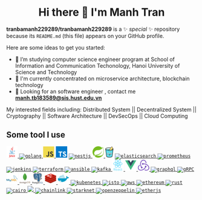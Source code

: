 <h1 align="center" >Hi there 👋 I'm Manh Tran </h1>


**tranbamanh229289/tranbamanh229289** is a ✨ _special_ ✨ repository because its `README.md` (this file) appears on your GitHub profile.

Here are some ideas to get you started:

- 🔭 I’m studying computer science engineer program at School of Information and Communication Techonology, Hanoi University of Science and Technology
- 🌱 I'm currently concentrated on microservice architecture, blockchain technology
- 👯 Looking for an software engineer , contact me **manh.tb183589@sis.hust.edu.vn**


My interested fields including: Distributed System || Decentralized System || Cryptography || Software Architecture || DevSecOps || Cloud Computing

## Some tool I use

<a href="https://www.java.com" target="_blank">
    <code><img height="30" src="https://github.com/devicons/devicon/blob/master/icons/java/java-original-wordmark.svg" alt="java"></code>
</a>

<a href="https://go.dev/" target="_blank">
    <code><img height="30" src="https://cdn.worldvectorlogo.com/logos/gopher.svg" alt="golang"></code>
</a>

<a href="https://developer.mozilla.org/en-US/docs/Web/JavaScript" target="_blank">
    <code><img height="30" src="https://github.com/devicons/devicon/blob/master/icons/javascript/javascript-original.svg" alt="javascript"></code>
</a>
<a href="https://www.typescriptlang.org/" target="_blank">
    <code><img height="30" src="https://raw.githubusercontent.com/github/explore/master/topics/typescript/typescript.png"></code></a>

<a href="https://nestjs.com/" target="_blank">
    <code><img height="30" src="https://docs.nestjs.com/assets/logo-small.svg" alt="nestjs"></code>
</a>

<a href="https://spring.io/projects/spring-boot" target="_blank">
    <code><img height="30" src="https://github.com/devicons/devicon/blob/master/icons/spring/spring-original.svg" alt="spring"></code>
</a

<a href="https://gin-gonic.com/" target="_blank">
    <code><img height="30" src="https://raw.githubusercontent.com/gin-gonic/logo/master/color.png" alt="gins"></code>
</a>

<a href="https://www.elastic.co/es/" target="_blank">
    <code><img height="30" src="https://burnhamforensics.files.wordpress.com/2019/03/elk-2.png?w=685" alt="elasticsearch"></code>
</a>

<a href="https://prometheus.io/" target="_blank">
    <code><img height="30" src="https://www.mytinydc.com/images/blog/blog-prometheus+grafana.png" alt="prometheus"></code>
</a>

<a href="https://www.jenkins.io/" target="_blank">
    <code><img height="30" src="https://upload.wikimedia.org/wikipedia/commons/thumb/e/e9/Jenkins_logo.svg/1200px-Jenkins_logo.svg.png" alt="jenkins"></code>
</a>

<a href="https://www.terraform.io/" target="_blank">
    <code><img height="30" src="https://www.aviator.co/blog/wp-content/uploads/2023/01/terraform.png" alt="terraform"></code>
</a>

<a href="https://www.ansible.com/" target="_blank">
    <code><img height="30" src="https://upload.wikimedia.org/wikipedia/commons/thumb/2/24/Ansible_logo.svg/1200px-Ansible_logo.svg.png" alt="ansible"></code>
</a>

<a href="https://kafka.apache.org/" target="_blank">
    <code><img height="30" src="https://upload.wikimedia.org/wikipedia/commons/thumb/0/05/Apache_kafka.svg/1261px-Apache_kafka.svg.png" alt="kafka"></code>
</a>

<a href="https://reactjs.org/" target="_blank">
    <code><img height="30" src="https://github.com/devicons/devicon/blob/master/icons/react/react-original-wordmark.svg" alt="reactjs"></code>
</a>

<a href="https://vuejs.org/" target="_blank">
    <code><img height="30" src="https://github.com/devicons/devicon/blob/master/icons/vuejs/vuejs-original.svg" alt="vuejs"></code>
</a>

<a href="https://react-redux.js.org/" target="_blank">
    <code><img height="30" src="https://github.com/devicons/devicon/blob/master/icons/redux/redux-original.svg" alt="redux"></code>
</a>

<a href="https://graphql.org/" target="_blank">
    <code><img height="30" src="https://upload.wikimedia.org/wikipedia/commons/thumb/1/17/GraphQL_Logo.svg/1200px-GraphQL_Logo.svg.png" alt="graphql"></code>
</a>

<a href="https://grpc.io/" target="_blank">
    <code><img height="30" src="https://grpc.io/img/logos/grpc-icon-color.png" alt="gRPC"></code>
</a>

<a href="https://www.mysql.com/" target="_blank">
    <code><img height="30" src="https://github.com/devicons/devicon/blob/master/icons/mysql/mysql-original-wordmark.svg" alt="mysql"></code>
</a>

<a href="https://www.mongodb.com/" target="_blank">
    <code><img height="30" src="https://github.com/devicons/devicon/blob/master/icons/mongodb/mongodb-original-wordmark.svg" alt="mongodb"></code>
</a>

<a href="https://www.postgresql.org/" target="_blank">
    <code><img height="30" src="https://github.com/devicons/devicon/blob/master/icons/postgresql/postgresql-original-wordmark.svg" alt="postgresql"></code>
</a>


<a href="https://redis.io/" target="_blank">
    <code><img height="30" src="https://github.com/devicons/devicon/blob/master/icons/redis/redis-original.svg" alt="redis"></code>
</a>

<a href="https://www.docker.com/" target="_blank">
    <code><img height="30" src="https://github.com/devicons/devicon/blob/master/icons/docker/docker-plain.svg" alt="docker"></code>
</a>

<a href="https://kubernetes.io/vi/docs/concepts/overview/what-is-kubernetes/" target="_blank">
    <code><img height="30" src="https://kubernetes.io/images/favicon.png" alt="kubenetes"></code>
</a>

<a href="https://istio.io/" target="_blank">
    <code><img height="30" src="https://istio.io/img/logo.png" alt="isto"></code>
</a>

<a href="https://aws.amazon.com" target="_blank">
    <code><img height="30" src="https://img.icons8.com/color/256/amazon-web-services.png" alt="aws"></code>
</a>

<a href="https://ethereum.org/vi/" target="_blank">
    <code><img height="30" src="https://cdn.sanity.io/images/myxeel5j/production/7aab39bda1fad9b9a3499e0e26a687494566690c-3258x3258.png?fit=max&auto=format" alt="ethereum"></code>
</a>

<a href="https://doc.rust-lang.org/book/" target="_blank">
    <code><img height="30" src="https://upload.wikimedia.org/wikipedia/commons/thumb/d/d5/Rust_programming_language_black_logo.svg/640px-Rust_programming_language_black_logo.svg.png" alt="rust"></code>
</a>

<a href="https://www.cairo-lang.org/docs/" target="_blank">
    <code><img height="30" src="https://starkware.co/wp-content/uploads/2021/05/logoicon.svg" alt="cairo"></code>
</a>

<a href="https://docs.soliditylang.org/en/v0.8.20/" target="_blank">
    <code><img height="30" src="https://upload.wikimedia.org/wikipedia/commons/thumb/9/98/Solidity_logo.svg/1200px-Solidity_logo.svg.png"></code>
</a>

<a href="https://chain.link/" target="_blank">
    <code><img height="30" src="https://thegivingblock.com/wp-content/uploads/2021/08/ChainLink-LINK-Logo.png" alt="chainlink"></code>
</a>

<a href="https://www.starknet.io/en" target="_blank">
    <code><img height="30" src="https://images.ctfassets.net/6g6hg01fg28j/3mVjQXIUw9IIj9ndqAVI2O/553ad0a412b49c00b8ed32031dc037d3/starknet-hero-image.svg" alt="starknet"></code>
</a>

<a href="https://www.openzeppelin.com/" target="_blank">
    <code><img height="30" src="https://blog.mexc.com/wp-content/uploads/2023/01/OpenZeppelin.png" alt="openzeppelin"></code>
</a>

<a href="https://docs.ethers.org/v5/" target="_blank">
    <code><img height="30" src="https://res.cloudinary.com/divzjiip8/image/upload/v1624392472/logos/ethers_blue.png" alt="etherjs"></code>
</a>

